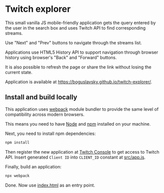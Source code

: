 # Twitch explorer

This small vanilla JS mobile-friendly application gets the query entered by the user in the search box and uses Twitch API to find corresponding streams.

Use "Next" and "Prev" buttons to navigate through the streams list.

Applications use HTML5 History API to support navigation through browser history using browser's "Back" and "Forward" buttons.

It is also possible to refresh the page or share the link without losing the current state.

Application is available at https://boguslavsky.github.io/twitch-explorer/.

## Install and build locally

This application uses [webpack](https://www.npmjs.com/package/webpack) module bundler to provide the same level of compatibility across modern browsers.

This means you need to have [Node](https://nodejs.org) and [npm](https://www.npmjs.com/get-npm) installed on your machine.

Next, you need to install npm dependencies:

```sh
npm install
```

Then register the new application at [Twitch Console](https://dev.twitch.tv/console/apps) to get access to Twitch API. Insert generated `Client ID` into `CLIENT_ID` constant at [src/app.js](src/app.js).

Finally, build an application:

```sh
npx webpack
```

Done. Now use [index.html](index.html) as an entry point.
